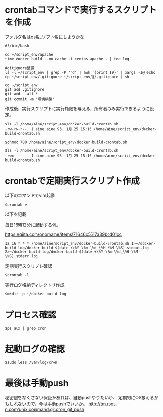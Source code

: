 # crontabコマンドで実行するスクリプトを作成

フォルダ名はos名_ソフト名にしようかな

```
#!/bin/bash

cd ~/script_env/apache
time docker build --no-cache -t centos_apache . | tee log

#gitignore整備
ls -l ~/script_env | grep -P '^d' | awk '{print $9}' | xargs -I@ echo cp ~/script_env/.gitignore ~/script_env/@/.gitignore | sh

cd ~/script_env
git add .gitignore
git add --all *
git commit -m "環境構築"
```

作成後、実行スクリプトに実行権限を与える。所有者のみ実行できるように設定。

```
$ls -l /home/aine/script_env/docker-build-crontab.sh
-rw-rw-r--. 1 aine aine 93  1月 25 15:16 /home/aine/script_env/docker-build-crontab.sh

$chmod 700 /home/aine/script_env/docker-build-crontab.sh

$ls -l /home/aine/script_env/docker-build-crontab.sh
-rwx------. 1 aine aine 93  1月 25 15:16 /home/aine/script_env/docker-build-crontab.sh
```

# crontabで定期実行スクリプト作成

以下のコマンドでvim起動
```
$crontab-e
```

以下を記載

毎日16時12分に起動する例。 </br>

https://qiita.com/onomame/items/71646c5517a39bcd01cc </br>

```
12 16 * * * /home/aine/script_env/docker-build-crontab.sh 1>~/docker-build-log/docker-build-$(date +\%Y-\%m-\%d_\%H-\%M-\%S).stdout.log 2>~/docker-build-log/docker-build-$(date +\%Y-\%m-\%d_\%H-\%M-\%S).stderr.log
```

定期実行スクリプト確認

```
$crontab -l
```

実行ログ格納ディレクトリ作成

```
$mkdir -p ~/docker-build-log
```

# プロセス確認

```
$ps aux | grep cron
```

# 起動ログの確認

```
$sudo less /var/log/cron
```

# 最後は手動push

秘密鍵をなくさない保証があれば、自動pushやりたいが、
定期的にOS換えるかもしれないので。今は手動pushでいいか。
http://tm.root-n.com/unix:command:git:cron_git_push

